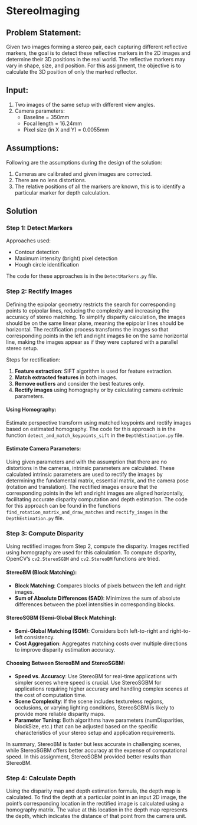 # StereoImaging

## Problem Statement:
Given two images forming a stereo pair, each capturing different reflective markers, the goal is to detect these reflective markers in the 2D images and determine their 3D positions in the real world. The reflective markers may vary in shape, size, and position. For this assignment, the objective is to calculate the 3D position of only the marked reflector.

## Input:
1. Two images of the same setup with different view angles.
2. Camera parameters: 
   - Baseline = 350mm
   - Focal length = 16.24mm
   - Pixel size (in X and Y) = 0.0055mm

## Assumptions:
Following are the assumptions during the design of the solution:
1. Cameras are calibrated and given images are corrected.
2. There are no lens distortions.
3. The relative positions of all the markers are known, this is to identify a particular marker for depth calculation.

## Solution
### Step 1: Detect Markers
Approaches used:
- Contour detection
- Maximum intensity (bright) pixel detection
- Hough circle identification

The code for these approaches is in the `DetectMarkers.py` file.

### Step 2: Rectify Images
Defining the epipolar geometry restricts the search for corresponding points to epipolar lines, reducing the complexity and increasing the accuracy of stereo matching. To simplify disparity calculation, the images should be on the same linear plane, meaning the epipolar lines should be horizontal. The rectification process transforms the images so that corresponding points in the left and right images lie on the same horizontal line, making the images appear as if they were captured with a parallel stereo setup.

Steps for rectification:
1. **Feature extraction**: SIFT algorithm is used for feature extraction.
2. **Match extracted features** in both images.
3. **Remove outliers** and consider the best features only.
4. **Rectify images** using homography or by calculating camera extrinsic parameters.

#### Using Homography:
Estimate perspective transform using matched keypoints and rectify images based on estimated homography. The code for this approach is in the function `detect_and_match_keypoints_sift` in the `DepthEstimation.py` file.

#### Estimate Camera Parameters:
Using given parameters and with the assumption that there are no distortions in the cameras, intrinsic parameters are calculated. These calculated intrinsic parameters are used to rectify the images by determining the fundamental matrix, essential matrix, and the camera pose (rotation and translation). The rectified images ensure that the corresponding points in the left and right images are aligned horizontally, facilitating accurate disparity computation and depth estimation. The code for this approach can be found in the functions `find_rotation_matrix_and_draw_matches` and `rectify_images` in the `DepthEstimation.py` file.

### Step 3: Compute Disparity
Using rectified images from Step 2, compute the disparity. Images rectified using homography are used for this calculation. To compute disparity, OpenCV’s `cv2.StereoSGBM` and `cv2.StereoBM` functions are tried.

#### StereoBM (Block Matching):
- **Block Matching**: Compares blocks of pixels between the left and right images.
- **Sum of Absolute Differences (SAD)**: Minimizes the sum of absolute differences between the pixel intensities in corresponding blocks.

#### StereoSGBM (Semi-Global Block Matching):
- **Semi-Global Matching (SGM)**: Considers both left-to-right and right-to-left consistency.
- **Cost Aggregation**: Aggregates matching costs over multiple directions to improve disparity estimation accuracy.

#### Choosing Between StereoBM and StereoSGBM:
- **Speed vs. Accuracy**: Use StereoBM for real-time applications with simpler scenes where speed is crucial. Use StereoSGBM for applications requiring higher accuracy and handling complex scenes at the cost of computation time.
- **Scene Complexity**: If the scene includes textureless regions, occlusions, or varying lighting conditions, StereoSGBM is likely to provide more reliable disparity maps.
- **Parameter Tuning**: Both algorithms have parameters (numDisparities, blockSize, etc.) that can be adjusted based on the specific characteristics of your stereo setup and application requirements.

In summary, StereoBM is faster but less accurate in challenging scenes, while StereoSGBM offers better accuracy at the expense of computational speed. In this assignment, StereoSGBM provided better results than StereoBM.

### Step 4: Calculate Depth
Using the disparity map and depth estimation formula, the depth map is calculated. To find the depth at a particular point in an input 2D image, the point’s corresponding location in the rectified image is calculated using a homography matrix. The value at this location in the depth map represents the depth, which indicates the distance of that point from the camera unit.
